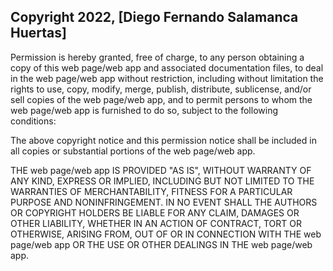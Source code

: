 ## Copyright 2022, [Diego Fernando Salamanca Huertas]

Permission is hereby granted, free of charge, to any person obtaining a copy of this web page/web app and associated documentation files, to deal in the web page/web app without restriction, including without limitation the rights to use, copy, modify, merge, publish, distribute, sublicense, and/or sell copies of the web page/web app, and to permit persons to whom the web page/web app is furnished to do so, subject to the following conditions:

The above copyright notice and this permission notice shall be included in all copies or substantial portions of the web page/web app.

THE web page/web app IS PROVIDED "AS IS", WITHOUT WARRANTY OF ANY KIND, EXPRESS OR IMPLIED, INCLUDING BUT NOT LIMITED TO THE WARRANTIES OF MERCHANTABILITY, FITNESS FOR A PARTICULAR PURPOSE AND NONINFRINGEMENT. IN NO EVENT SHALL THE AUTHORS OR COPYRIGHT HOLDERS BE LIABLE FOR ANY CLAIM, DAMAGES OR OTHER LIABILITY, WHETHER IN AN ACTION OF CONTRACT, TORT OR OTHERWISE, ARISING FROM, OUT OF OR IN CONNECTION WITH THE web page/web app OR THE USE OR OTHER DEALINGS IN THE web page/web app.
